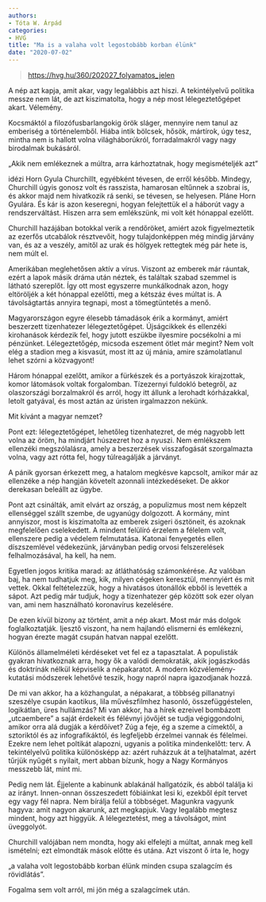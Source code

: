 ```yaml
---
authors:
- Tóta W. Árpád
categories:
- HVG
title: "Ma is a valaha volt legostobább korban élünk"
date: "2020-07-02"
---
```


> https://hvg.hu/360/202027_folyamatos_jelen

A nép azt kapja, amit akar, vagy legalábbis azt hiszi. A tekintélyelvű politika messze nem lát, de azt kiszimatolta, hogy a nép most lélegeztetőgépet akart. Vélemény.

Kocsmáktól a filozófusbarlangokig örök sláger, mennyire nem tanul az emberiség a történelemből. Hiába intik bölcsek, hősök, mártírok, úgy tesz, mintha nem is hallott volna világháborúkról, forradalmakról vagy nagy birodalmak bukásáról.

„Akik nem emlékeznek a múltra, arra kárhoztatnak, hogy megismételjék azt”

 idézi Horn Gyula Churchillt, egyébként tévesen, de erről később. Mindegy, Churchill úgyis gonosz volt és rasszista, hamarosan eltűnnek a szobrai is, és akkor majd nem hivatkozik rá senki, se tévesen, se helyesen. Pláne Horn Gyulára. És kár is azon keseregni, hogyan felejtettük el a háborút vagy a rendszerváltást. Hiszen arra sem emlékszünk, mi volt két hónappal ezelőtt.

Churchill hazájában botokkal verik a rendőröket, amiért azok figyelmeztetik az ezerfős utcabálok résztvevőit, hogy tulajdonképpen még mindig járvány van, és az a veszély, amitől az urak és hölgyek rettegtek még pár hete is, nem múlt el.

Amerikában meglehetősen aktív a vírus. Viszont az emberek már ráuntak, ezért a lapok másik dráma után néztek, és találtak szabad szemmel is látható szereplőt. Így ott most egyszerre munkálkodnak azon, hogy eltöröljék a két hónappal ezelőtti, meg a kétszáz éves múltat is. A távolságtartás annyira tegnapi, most a tömegtüntetés a menő.

Magyarországon egyre élesebb támadások érik a kormányt, amiért beszerzett tizenhatezer lélegeztetőgépet. Újságcikkek és ellenzéki kirohanások kérdezik fel, hogy jutott eszükbe ilyesmire pocsékolni a mi pénzünket. Lélegeztetőgép, micsoda eszement ötlet már megint? Nem volt elég a stadion meg a kisvasút, most itt az új mánia, amire számolatlanul lehet szórni a közvagyont!

Három hónappal ezelőtt, amikor a fürkészek és a portyászok kirajzottak, komor látomások voltak forgalomban. Tízezernyi fuldokló betegről, az olaszországi borzalmakról és arról, hogy itt állunk a lerohadt kórházakkal, letolt gatyával, és most aztán az úristen irgalmazzon nekünk.

Mit kívánt a magyar nemzet?

Pont ezt: lélegeztetőgépet, lehetőleg tizenhatezret, de még nagyobb lett volna az öröm, ha mindjárt húszezret hoz a nyuszi. Nem emlékszem ellenzéki megszólalásra, amely a beszerzések visszafogását szorgalmazta volna, vagy azt rótta fel, hogy túlreagálják a járványt.

A pánik gyorsan érkezett meg, a hatalom megkésve kapcsolt, amikor már az ellenzéke a nép hangján követelt azonnali intézkedéseket. De akkor derekasan beleállt az ügybe.

Pont azt csinálták, amit elvárt az ország, a populizmus most nem képzelt ellenséggel szállt szembe, de ugyanúgy dolgozott. A kormány, mint annyiszor, most is kiszimatolta az emberek zsigeri ösztöneit, és azoknak megfelelően cselekedett. A mindent felülíró érzelem a félelem volt, ellenszere pedig a védelem felmutatása. Katonai fenyegetés ellen díszszemlével védekezünk, járványban pedig orvosi felszerelések felhalmozásával, ha kell, ha nem.

Egyetlen jogos kritika marad: az átláthatóság számonkérése. Az valóban baj, ha nem tudhatjuk meg, kik, milyen cégeken keresztül, mennyiért és mit vettek. Okkal feltételezzük, hogy a hivatásos útonállók ebből is levették a sápot. Azt pedig már tudjuk, hogy a tizenhatezer gép között sok ezer olyan van, ami nem használható koronavírus kezelésére.

De ezen kívül bizony az történt, amit a nép akart. Most már más dolgok foglalkoztatják. Ijesztő viszont, ha nem hajlandó elismerni és emlékezni, hogyan érezte magát csupán hatvan nappal ezelőtt.

Különös államelméleti kérdéseket vet fel ez a tapasztalat. A populisták gyakran hivatkoznak arra, hogy ők a valódi demokraták, akik jogászkodás és doktrínák nélkül képviselik a népakaratot. A modern közvélemény-kutatási módszerek lehetővé teszik, hogy napról napra igazodjanak hozzá.

De mi van akkor, ha a közhangulat, a népakarat, a többség pillanatnyi szeszélye csupán kaotikus, lila művészfilmhez hasonló, összefüggéstelen, logikátlan, üres hullámzás? Mi van akkor, ha a hírek ezreivel bombázott „utcaembere” a saját érdekeit és félévnyi jövőjét se tudja végiggondolni, amikor orra alá dugják a kérdőívet? Zúg a feje, ég a szeme a címektől, a sztoriktól és az infografikáktól, és legfeljebb érzelmei vannak és félelmei. Ezekre nem lehet poltikát alapozni, ugyanis a politika mindenkelőtt: terv. A tekintélyelvű politika különösképp az: azért ruházzuk át a teljhatalmat, azért tűrjük nyűgét s nyilait, mert abban bízunk, hogy a Nagy Kormányos messzebb lát, mint mi.

Pedig nem lát. Éjjelente a kabinunk ablakánál hallgatózik, és abból találja ki az irányt. Innen-onnan összeszedett fóbiáinkat lesi ki, ezekből épít tervet egy vagy fél napra. Nem bírálja felül a többséget. Magunkra vagyunk hagyva: amit nagyon akarunk, azt megkapjuk. Vagy legalább megtesz mindent, hogy azt higgyük. A lélegeztetést, meg a távolságot, mint üveggolyót.

Churchill valójában nem mondta, hogy aki elfelejti a múltat, annak meg kell ismételni; ezt elmondták mások előtte és utána. Azt viszont ő írta le, hogy

„a valaha volt legostobább korban élünk  minden csupa szalagcím és rövidlátás”.

Fogalma sem volt arról, mi jön még a szalagcímek után.
